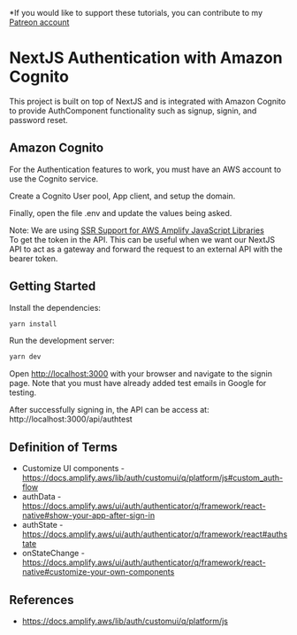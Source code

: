 *If you would like to support these tutorials, you can contribute to my [Patreon account](https://patreon.com/czetsuya)

# NextJS Authentication with Amazon Cognito

This project is built on top of NextJS and is integrated with Amazon Cognito to provide AuthComponent functionality such as signup, signin, and password reset.

## Amazon Cognito

For the Authentication features to work, you must have an AWS account to use the Cognito service.

Create a Cognito User pool, App client, and setup the domain.

Finally, open the file .env and update the values being asked.

Note: We are using [SSR Support for AWS Amplify JavaScript Libraries](https://aws.amazon.com/de/blogs/mobile/ssr-support-for-aws-amplify-javascript-libraries/)  
To get the token in the API. This can be 
useful when we want our NextJS API to act as a gateway and forward the request to an external API with the bearer token.

## Getting Started

Install the dependencies:

```bash
yarn install
```

Run the development server:

```bash
yarn dev
```

Open [http://localhost:3000](http://localhost:3000) with your browser and navigate to the signin page.
Note that you must have already added test emails in Google for testing.

After successfully signing in, the API can be access at: http://localhost:3000/api/authtest

## Definition of Terms

 - Customize UI components - https://docs.amplify.aws/lib/auth/customui/q/platform/js#custom_auth-flow
 - authData - https://docs.amplify.aws/ui/auth/authenticator/q/framework/react-native#show-your-app-after-sign-in
 - authState - https://docs.amplify.aws/ui/auth/authenticator/q/framework/react#authstate
 - onStateChange - https://docs.amplify.aws/ui/auth/authenticator/q/framework/react-native#customize-your-own-components

## References

- https://docs.amplify.aws/lib/auth/customui/q/platform/js